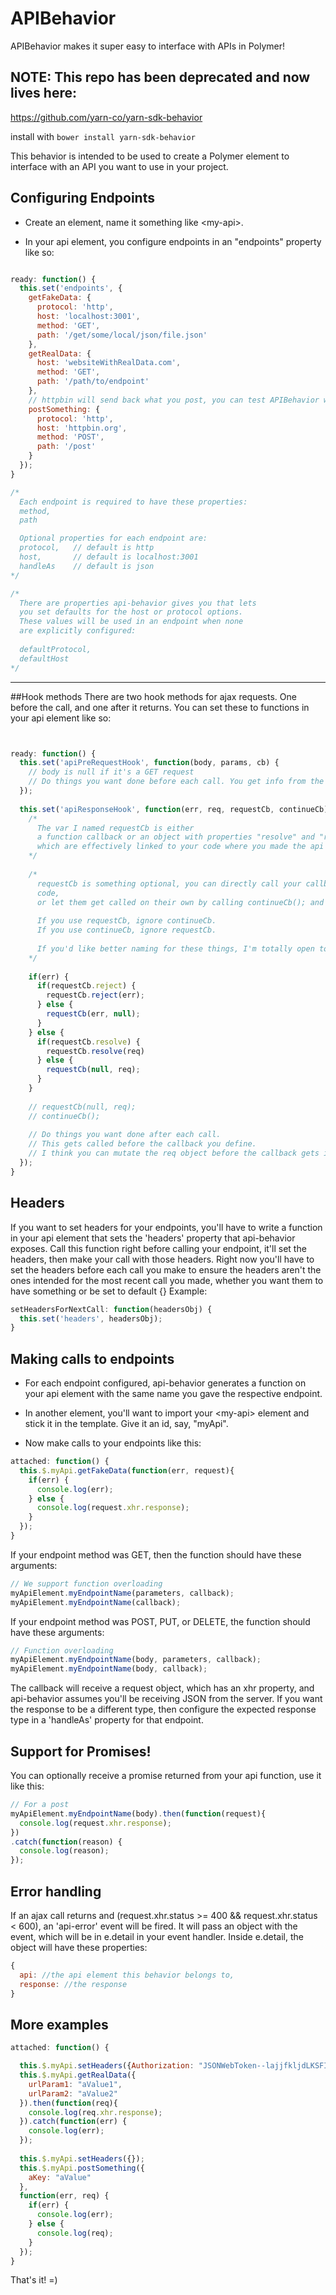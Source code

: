 # APIBehavior
APIBehavior makes it super easy to interface with APIs in Polymer!


## NOTE: This repo has been deprecated and now lives here:

https://github.com/yarn-co/yarn-sdk-behavior

install with `bower install yarn-sdk-behavior`




This behavior is intended to be used to create a Polymer element to interface with an API you want to use in your project.


## Configuring Endpoints
* Create an element, name it something like \<my-api\>.

* In your api element, you configure endpoints in an "endpoints" property like so:
```javascript

ready: function() {
  this.set('endpoints', {
    getFakeData: {
      protocol: 'http',
      host: 'localhost:3001',
      method: 'GET',
      path: '/get/some/local/json/file.json'
    },
    getRealData: {
      host: 'websiteWithRealData.com',
      method: 'GET',
      path: '/path/to/endpoint'
    },
    // httpbin will send back what you post, you can test APIBehavior with that endpoint
    postSomething: {
      protocol: 'http',
      host: 'httpbin.org',
      method: 'POST',
      path: '/post'
    }
  });
}

/*
  Each endpoint is required to have these properties:
  method,
  path

  Optional properties for each endpoint are:
  protocol,   // default is http
  host,       // default is localhost:3001
  handleAs    // default is json
*/

/*
  There are properties api-behavior gives you that lets
  you set defaults for the host or protocol options.
  These values will be used in an endpoint when none
  are explicitly configured:
  
  defaultProtocol,
  defaultHost
*/
```
---

##Hook methods
There are two hook methods for ajax requests. One before the call, and one after it returns.
You can set these to functions in your api element like so:
```javascript


ready: function() {
  this.set('apiPreRequestHook', function(body, params, cb) {
    // body is null if it's a GET request
    // Do things you want done before each call. You get info from the request.
  });
  
  this.set('apiResponseHook', function(err, req, requestCb, continueCb) {
    /*
      The var I named requestCb is either 
      a function callback or an object with properties "resolve" and "reject",
      which are effectively linked to your code where you made the api call.
    */
    
    /*
      requestCb is something optional, you can directly call your callbacks in your
      code, 
      or let them get called on their own by calling continueCb(); and not using requestCb.
      
      If you use requestCb, ignore continueCb.
      If you use continueCb, ignore requestCb.
      
      If you'd like better naming for these things, I'm totally open to changing the examples.
    */
    
    if(err) {
      if(requestCb.reject) {
        requestCb.reject(err);
      } else {
        requestCb(err, null);
      }
    } else {
      if(requestCb.resolve) {
        requestCb.resolve(req)
      } else {
        requestCb(null, req);
      }
    }
    
    // requestCb(null, req);
    // continueCb();
    
    // Do things you want done after each call.
    // This gets called before the callback you define.
    // I think you can mutate the req object before the callback gets it, haven't tried it yet though.
  });
}
```

## Headers
If you want to set headers for your endpoints, you'll have to write a function in your api element that sets the 'headers' property that api-behavior exposes. Call this function right before calling your endpoint, it'll set the headers, then make your call with those headers. Right now you'll have to set the headers before each call you make to ensure the headers aren't the ones intended for the most recent call you made, whether you want them to have something or be set to default {}
Example:
```javascript
setHeadersForNextCall: function(headersObj) {
  this.set('headers', headersObj);
}
```

## Making calls to endpoints

* For each endpoint configured, api-behavior generates a function on your api element with the same name you gave the respective endpoint.

* In another element, you'll want to import your \<my-api\> element and stick it in the template. Give it an id, say, "myApi".

* Now make calls to your endpoints like this:

```javascript
attached: function() {
  this.$.myApi.getFakeData(function(err, request){
    if(err) {
      console.log(err);
    } else {
      console.log(request.xhr.response);
    }
  });
}
```

If your endpoint method was GET, then the function should have these arguments:
```javascript
// We support function overloading
myApiElement.myEndpointName(parameters, callback);
myApiElement.myEndpointName(callback);
```
If your endpoint method was POST, PUT, or DELETE, the function should have these arguments:
```javascript
// Function overloading
myApiElement.myEndpointName(body, parameters, callback);
myApiElement.myEndpointName(body, callback);
```

The callback will receive a request object, which has an xhr property, and api-behavior assumes you'll be receiving JSON from the server.
If you want the response to be a different type, then configure the expected response type in a 'handleAs' property for that endpoint.

## Support for Promises!
You can optionally receive a promise returned from your api function, use it like this:
```javascript
// For a post
myApiElement.myEndpointName(body).then(function(request){
  console.log(request.xhr.response);
})
.catch(function(reason) {
  console.log(reason);
});
```

## Error handling
If an ajax call returns and (request.xhr.status >= 400 && request.xhr.status < 600), an 'api-error' event will be fired. It will pass an object with the event, which will be in e.detail in your event handler.
Inside e.detail, the object will have these properties:
```javascript
{
  api: //the api element this behavior belongs to,
  response: //the response
}
```

## More examples
```javascript
attached: function() {

  this.$.myApi.setHeaders({Authorization: "JSONWebToken--lajjfkljdLKSFIf28283rji93..."});
  this.$.myApi.getRealData({
    urlParam1: "aValue1",
    urlParam2: "aValue2"
  }).then(function(req){
    console.log(req.xhr.response);
  }).catch(function(err) {
    console.log(err);
  });
  
  this.$.myApi.setHeaders({});
  this.$.myApi.postSomething({
    aKey: "aValue"
  },
  function(err, req) {
    if(err) {
      console.log(err);
    } else {
      console.log(req);
    }
  });
}
```


That's it! =)
